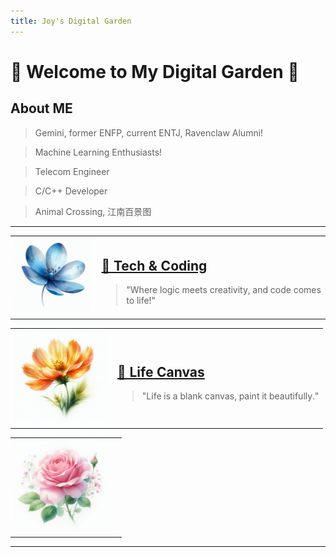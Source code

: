 ```yaml
---
title: Joy's Digital Garden
---
```

# 🌟 Welcome to My Digital Garden 🌟


## About ME
   > Gemini, former ENFP, current ENTJ, Ravenclaw Alumni!

  > Machine Learning Enthusiasts!

  > Telecom Engineer

  > C/C++ Developer

  > Animal Crossing, 江南百景图



---

<!-- Tech & Coding Section with Image -->
<table>
<tr>
  <td>
    <img src="assets/images/478c44ef-b8bc-46dd-80d8-e13077cca1d3.jfif" alt="Tech Image" width="150">
  </td>
  <td>
    <h2><a href="{{ site.url }}/categories/tech/">📐 Tech & Coding</a></h2>
    <blockquote>"Where logic meets creativity, and code comes to life!"</blockquote>
  </td>
</tr>
</table>

<!-- Life System Section with Image -->
<table>
<tr>
  <td>
    <img src="assets/images/a2fdbdbe-7127-4c1b-99f8-90f9075587cf.jfif" alt="Life System Image" width="150">
  </td>
  <td>
    <h2><a href="{{ site.url }}/categories/life">🌱 Life Canvas</a></h2>
    <blockquote>"Life is a blank canvas, paint it beautifully."</blockquote>
  </td>
</tr>
</table>

<!-- Just Fun Section with Image -->
<table>
<tr>
  <td>
    <img src="assets/images/df47d168-7b2a-4925-b276-8a49f84c1956.jfif" alt="Just Fun Image" width="150">
  </td>
  <td>
    <h2><a href="{{ site.url }}/categories/fun>🎉 Just Fun</a></h2>
    <blockquote>"Fun is the best!"</blockquote>
  </td>
</tr>
</table>

---